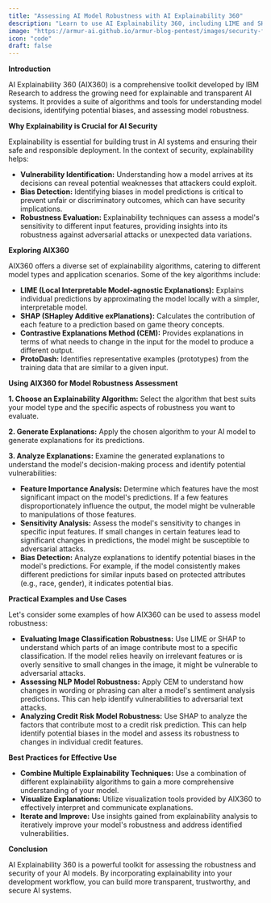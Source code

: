 ```yaml
---
title: "Assessing AI Model Robustness with AI Explainability 360"
description: "Learn to use AI Explainability 360, including LIME and SHAP, to evaluate AI model robustness, understand decisions, and identify potential weaknesses."
image: "https://armur-ai.github.io/armur-blog-pentest/images/security-fundamentals.png"
icon: "code"
draft: false
---
```


**Introduction**

AI Explainability 360 (AIX360) is a comprehensive toolkit developed by IBM Research to address the growing need for explainable and transparent AI systems. It provides a suite of algorithms and tools for understanding model decisions, identifying potential biases, and assessing model robustness. 

**Why Explainability is Crucial for AI Security**

Explainability is essential for building trust in AI systems and ensuring their safe and responsible deployment. In the context of security, explainability helps:

* **Vulnerability Identification:**  Understanding how a model arrives at its decisions can reveal potential weaknesses that attackers could exploit. 
* **Bias Detection:** Identifying biases in model predictions is critical to prevent unfair or discriminatory outcomes, which can have security implications.
* **Robustness Evaluation:**  Explainability techniques can assess a model's sensitivity to different input features, providing insights into its robustness against adversarial attacks or unexpected data variations.

**Exploring AIX360**

AIX360 offers a diverse set of explainability algorithms, catering to different model types and application scenarios. Some of the key algorithms include:

* **LIME (Local Interpretable Model-agnostic Explanations):**  Explains individual predictions by approximating the model locally with a simpler, interpretable model.
* **SHAP (SHapley Additive exPlanations):**  Calculates the contribution of each feature to a prediction based on game theory concepts.
* **Contrastive Explanations Method (CEM):**  Provides explanations in terms of what needs to change in the input for the model to produce a different output.
* **ProtoDash:**  Identifies representative examples (prototypes) from the training data that are similar to a given input.

**Using AIX360 for Model Robustness Assessment**

**1. Choose an Explainability Algorithm:** Select the algorithm that best suits your model type and the specific aspects of robustness you want to evaluate.

**2. Generate Explanations:**  Apply the chosen algorithm to your AI model to generate explanations for its predictions.

**3. Analyze Explanations:**  Examine the generated explanations to understand the model's decision-making process and identify potential vulnerabilities:

* **Feature Importance Analysis:**  Determine which features have the most significant impact on the model's predictions. If a few features disproportionately influence the output, the model might be vulnerable to manipulations of those features.
* **Sensitivity Analysis:**  Assess the model's sensitivity to changes in specific input features. If small changes in certain features lead to significant changes in predictions, the model might be susceptible to adversarial attacks.
* **Bias Detection:**  Analyze explanations to identify potential biases in the model's predictions. For example, if the model consistently makes different predictions for similar inputs based on protected attributes (e.g., race, gender), it indicates potential bias.

**Practical Examples and Use Cases**

Let's consider some examples of how AIX360 can be used to assess model robustness:

* **Evaluating Image Classification Robustness:**  Use LIME or SHAP to understand which parts of an image contribute most to a specific classification. If the model relies heavily on irrelevant features or is overly sensitive to small changes in the image, it might be vulnerable to adversarial attacks.
* **Assessing NLP Model Robustness:**  Apply CEM to understand how changes in wording or phrasing can alter a model's sentiment analysis predictions. This can help identify vulnerabilities to adversarial text attacks.
* **Analyzing Credit Risk Model Robustness:**  Use SHAP to analyze the factors that contribute most to a credit risk prediction. This can help identify potential biases in the model and assess its robustness to changes in individual credit features.

**Best Practices for Effective Use**

* **Combine Multiple Explainability Techniques:**  Use a combination of different explainability algorithms to gain a more comprehensive understanding of your model.
* **Visualize Explanations:**  Utilize visualization tools provided by AIX360 to effectively interpret and communicate explanations.
* **Iterate and Improve:**  Use insights gained from explainability analysis to iteratively improve your model's robustness and address identified vulnerabilities.

**Conclusion**

AI Explainability 360 is a powerful toolkit for assessing the robustness and security of your AI models. By incorporating explainability into your development workflow, you can build more transparent, trustworthy, and secure AI systems.
